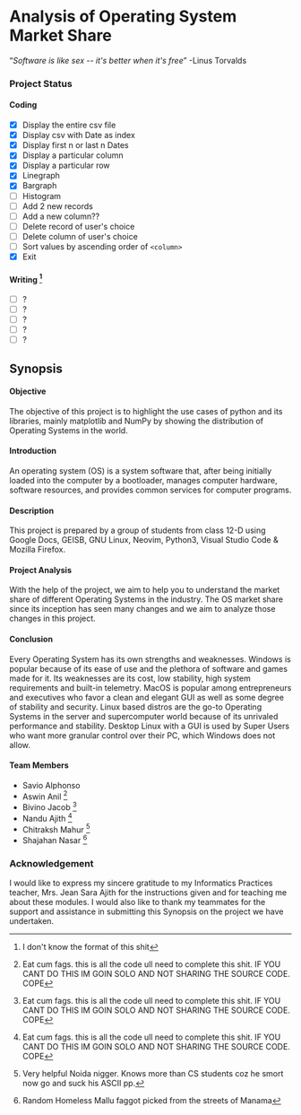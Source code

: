 # Analysis of Operating System Market Share

“*Software is like sex -- it's better when it's free*” -Linus Torvalds

### Project Status

#### Coding

- [x] Display the entire csv file
- [x] Display csv with Date as index
- [x] Display first n or last n Dates
- [x] Display a particular column
- [x] Display a particular row
- [x] Linegraph 
- [x] Bargraph
- [ ] Histogram
- [ ] Add 2 new records
- [ ] Add a new column??
- [ ] Delete record of user's choice
- [ ] Delete column of user's choice
- [ ] Sort values by ascending order of `<column>`
- [x] Exit

#### Writing [^1]

- [ ] ? 
- [ ] ? 
- [ ] ? 
- [ ] ? 
- [ ] ? 

## Synopsis

#### Objective
The objective of this project is to highlight the use cases of python and its
libraries, mainly matplotlib and NumPy by showing the distribution of
Operating Systems in the world.

#### Introduction
An operating system (OS) is a system software that, after being initially
loaded into the computer by a bootloader, manages computer hardware,
software resources, and provides common services for computer programs.

#### Description
This project is prepared by a group of students from class 12-D using Google
Docs, GEISB, GNU Linux, Neovim, Python3, Visual Studio Code & Mozilla Firefox.

#### Project Analysis
With the help of the project, we aim to help you to understand the market
share of different Operating Systems in the industry. The OS market share
since its inception has seen many changes and we aim to analyze those
changes in this project.

#### Conclusion
Every Operating System has its own strengths and weaknesses.
Windows is popular because of its ease of use and the plethora of software
and games made for it. Its weaknesses are its cost, low stability, high system
requirements and built-in telemetry.
MacOS is popular among entrepreneurs and executives who favor a clean
and elegant GUI as well as some degree of stability and security.
Linux based distros are the go-to Operating Systems in the server and
supercomputer world because of its unrivaled performance and stability.
Desktop Linux with a GUI is used by Super Users who want more granular
control over their PC, which Windows does not allow.

#### Team Members
- Savio Alphonso
- Aswin Anil [^2]
- Bivino Jacob [^2]
- Nandu Ajith [^2]
- Chitraksh Mahur [^3]
- Shajahan Nasar [^4]

### Acknowledgement
I would like to express my sincere gratitude to my Informatics Practices
teacher, Mrs. Jean Sara Ajith for the instructions given and for teaching me
about these modules. I would also like to thank my teammates for the support
and assistance in submitting this Synopsis on the project we have
undertaken.


[^1]: I don't know the format of this shit
[^2]: Eat cum fags. this is all the code ull need to complete this shit. IF YOU CANT DO THIS IM GOIN SOLO AND NOT SHARING THE SOURCE CODE. COPE
[^3]: Very helpful Noida nigger. Knows more than CS students coz he smort now go and suck his ASCII pp.
[^4]: Random Homeless Mallu faggot picked from the streets of Manama
